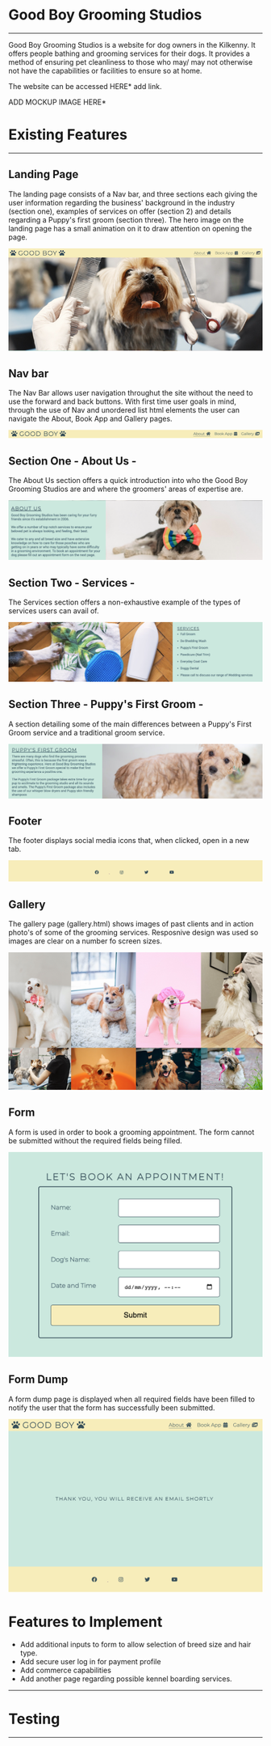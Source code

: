 # Good Boy Grooming Studios
---
Good Boy Grooming Studios is a website for dog owners in the Kilkenny. It offers people bathing and grooming services for their dogs. It provides a method of ensuring pet cleanliness to those who may/ may not otherwise not have the capabilities or facilities to ensure so at home. 

The website can be accessed HERE* add link.

ADD MOCKUP IMAGE HERE*

# Existing Features
---
## Landing Page
The landing page consists of a Nav bar, and three sections each giving the user information regarding the business' background in the industry (section one), examples of services on offer (section 2) and details regarding a Puppy's first groom (section three). The hero image on the landing page has a small animation on it to draw attention on opening the page.

![landing](docs/landing-page.png)

## Nav bar
The Nav Bar allows user navigation throughut the site without the need to use the forward and back buttons. With first time user goals in mind, through the use of Nav and unordered list html elements the user can navigate the About, Book App and Gallery pages.

![navbar](docs/navbar.png)
## Section One - About Us - 

The About Us section offers a quick introduction into who the Good Boy Grooming Studios are and where the groomers' areas of expertise are.

![about](docs/about-us-readme.png)
## Section Two - Services -
The Services section offers a non-exhaustive example of the types of services users can avail of.

![services](docs/services-readme.png)
## Section Three - Puppy's First Groom - 
 A section detailing some of the main differences between a Puppy's First Groom service and a traditional groom service.

![first-groom](docs/puppys-first-groom.png)
## Footer
The footer displays social media icons that, when clicked, open in a new tab.

![footer](docs/footer-readme.png)
## Gallery
The gallery page (gallery.html) shows images of past clients and in action photo's of some of the grooming services. Resposnive design was used so images are clear on a number fo screen sizes.

![gallery](docs/gallery-readme.png)
## Form
A form is used in order to book a grooming appointment. The form cannot be submitted without the required fields being filled. 

![form](docs/form-readme.png)

## Form Dump
A form dump page is displayed when all required fields have been filled to notify the user that the form has successfully been submitted.

![form-dump](docs/form-dump-readme.png)

# Features to Implement
- Add additional inputs to form to allow selection of breed size and hair   type.
- Add secure user log in for payment profile
- Add  commerce capabilities
- Add another page regarding possible kennel boarding services.
---

# Testing
--- 

